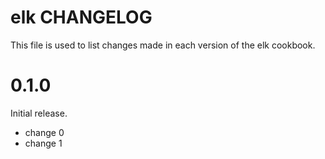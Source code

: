 # elk CHANGELOG

This file is used to list changes made in each version of the elk cookbook.

# 0.1.0

Initial release.

- change 0
- change 1

